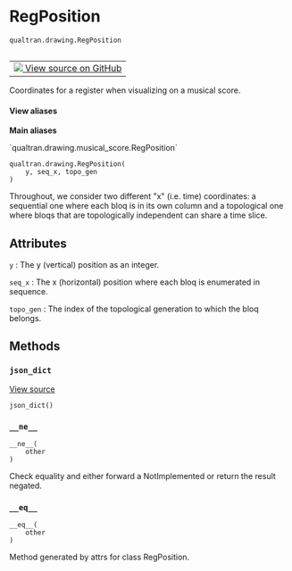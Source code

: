 # RegPosition
`qualtran.drawing.RegPosition`


<table class="tfo-notebook-buttons tfo-api nocontent" align="left">
<td>
  <a target="_blank" href="https://github.com/quantumlib/Qualtran/blob/main/qualtran/drawing/musical_score.py#L52-L71">
    <img src="https://www.tensorflow.org/images/GitHub-Mark-32px.png" />
    View source on GitHub
  </a>
</td>
</table>



Coordinates for a register when visualizing on a musical score.

<section class="expandable">
  <h4 class="showalways">View aliases</h4>
  <p>
<b>Main aliases</b>
<p>`qualtran.drawing.musical_score.RegPosition`</p>
</p>
</section>

<pre class="devsite-click-to-copy prettyprint lang-py tfo-signature-link">
<code>qualtran.drawing.RegPosition(
    y, seq_x, topo_gen
)
</code></pre>



<!-- Placeholder for "Used in" -->

Throughout, we consider two different "x" (i.e. time) coordinates: a sequential one
where each bloq is in its own column and a topological one where bloqs that are
topologically independent can share a time slice.



<h2 class="add-link">Attributes</h2>

`y`<a id="y"></a>
: The y (vertical) position as an integer.

`seq_x`<a id="seq_x"></a>
: The x (horizontal) position where each bloq is enumerated in sequence.

`topo_gen`<a id="topo_gen"></a>
: The index of the topological generation to which the bloq belongs.




## Methods

<h3 id="json_dict"><code>json_dict</code></h3>

<a target="_blank" class="external" href="https://github.com/quantumlib/Qualtran/blob/main/qualtran/drawing/musical_score.py#L70-L71">View source</a>

<pre class="devsite-click-to-copy prettyprint lang-py tfo-signature-link">
<code>json_dict()
</code></pre>




<h3 id="__ne__"><code>__ne__</code></h3>

<pre class="devsite-click-to-copy prettyprint lang-py tfo-signature-link">
<code>__ne__(
    other
)
</code></pre>

Check equality and either forward a NotImplemented or return the result negated.


<h3 id="__eq__"><code>__eq__</code></h3>

<pre class="devsite-click-to-copy prettyprint lang-py tfo-signature-link">
<code>__eq__(
    other
)
</code></pre>

Method generated by attrs for class RegPosition.




